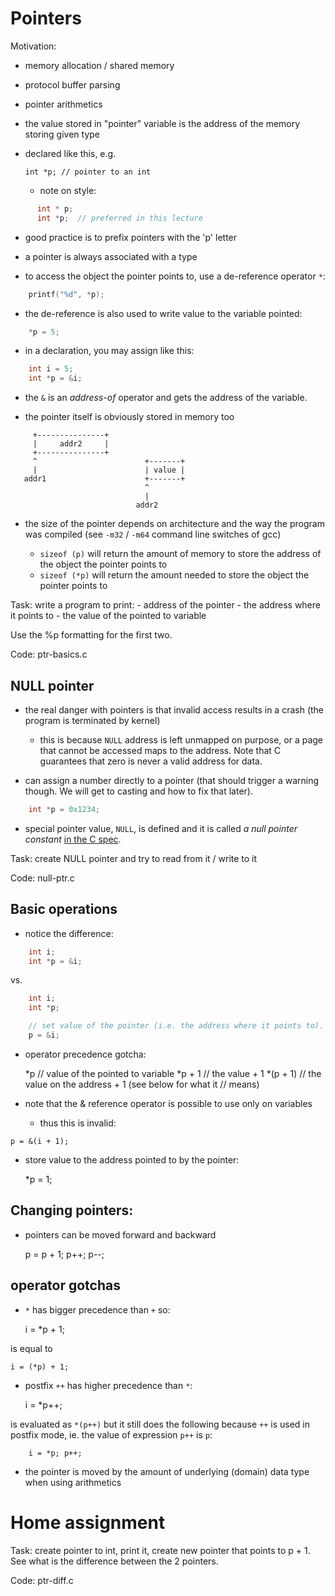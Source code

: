 # Pointers

Motivation:
  - memory allocation / shared memory
  - protocol buffer parsing
  - pointer arithmetics

  - the value stored in "pointer" variable is the address of the memory
    storing given type
  - declared like this, e.g.

    `int *p; // pointer to an int`

    - note on style:

```C
      int * p;
      int *p;  // preferred in this lecture
```

  - good practice is to prefix pointers with the 'p' letter

  - a pointer is always associated with a type

  - to access the object the pointer points to, use a de-reference operator `*`:

```C
	printf("%d", *p);
```

  - the de-reference is also used to write value to the variable pointed:

```C
	*p = 5;
```

  - in a declaration, you may assign like this:

```C
	int i = 5;
	int *p = &i;
```

  - the `&` is an *address-of* operator and gets the address of the variable.

  - the pointer itself is obviously stored in memory too

```
     +---------------+
     |     addr2     |
     +---------------+
     ^                        +-------+
     |                        | value |
   addr1                      +-------+
                              ^
                              |
                            addr2
```

  - the size of the pointer depends on architecture and the way the program
    was compiled (see `-m32` / `-m64` command line switches of gcc)

    - `sizeof (p)` will return the amount of memory to store the address of the
      object the pointer points to
    - `sizeof (*p)` will return the amount needed to store the object the
      pointer points to

Task: write a program to print:
      - address of the pointer
      - the address where it points to
      - the value of the pointed to variable

Use the %p formatting for the first two.

Code: ptr-basics.c

## NULL pointer

  - the real danger with pointers is that invalid access results in a crash (the
    program is terminated by kernel)

    - this is because `NULL` address is left unmapped on purpose, or a page that
      cannot be accessed maps to the address.  Note that C guarantees that zero
      is never a valid address for data.

  - can assign a number directly to a pointer (that should trigger a warning
    though.  We will get to casting and how to fix that later).

```C
	int *p = 0x1234;
```

  - special pointer value, `NULL`, is defined and it is called *a null pointer
    constant* [in the C spec](/modules/c99-standard.md).

Task: create NULL pointer and try to read from it / write to it

Code: null-ptr.c

## Basic operations

  - notice the difference:

```C
    int i;
    int *p = &i;
```

vs.

```C
    int i;
    int *p;

    // set value of the pointer (i.e. the address where it points to).
    p = &i;
```

  - operator precedence gotcha:

	*p		// value of the pointed to variable
	*p + 1		// the value + 1
	*(p + 1)	// the value on the address + 1 (see below for what it
			// means)

   - note that the & reference operator is possible to use only on variables
     - thus this is invalid:

	p = &(i + 1);

  - store value to the address pointed to by the pointer:

	*p = 1;

## Changing pointers:

- pointers can be moved forward and backward

	p = p + 1;
	p++;
	p--;

## operator gotchas

- `*` has bigger precedence than `+` so:

	i = *p + 1;

is equal to

	i = (*p) + 1;

- postfix `++` has higher precedence than `*`:

	i = *p++;

is evaluated as `*(p++)` but it still does the following because `++` is used in
postfix mode, ie. the value of expression `p++` is `p`:

        i = *p; p++;

- the pointer is moved by the amount of underlying (domain) data type when using
  arithmetics

# Home assignment

Task: create pointer to int, print it, create new pointer that points to
      p + 1. See what is the difference between the 2 pointers.

Code: ptr-diff.c
